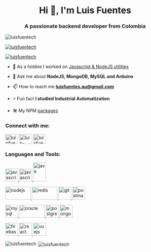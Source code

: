 <h1 align="center">Hi 👋, I'm Luis Fuentes</h1>
<h3 align="center">A passionate backend developer from Colombia</h3>

<p align="left"> <img src="https://komarev.com/ghpvc/?username=luisfuentech&label=Profile%20views&color=0e75b6&style=flat" alt="luisfuentech" /> </p>

<p align="left"> <a href="https://github.com/ryo-ma/github-profile-trophy"><img src="https://github-profile-trophy.vercel.app/?username=luisfuentech" alt="luisfuentech" /></a> </p>

<p align="left"> <a href="https://twitter.com/luisfuentech" target="blank"><img src="https://img.shields.io/twitter/follow/luisfuentech?logo=twitter&style=for-the-badge" alt="luisfuentech" /></a> </p>

- 🔭 As a hobbie I worked on [Javascript & NodeJS utilities](https://github.com/LuisFuenTech/Javascript-Utilities)

- 💬 Ask me about **NodeJS, MongoDB, MySQL and Arduino**

- 📫 How to reach me **luisfuentes.au@gmail.com**

- ⚡ Fun fact **I studied Industrial Automatization**
- 🛠 My NPM [packages](https://www.npmjs.com/settings/luisfuentech/packages)

<h3 align="left">Connect with me:</h3>
<p align="left">
<a href="https://twitter.com/luisfuentech" target="blank"><img align="center" src="https://cdn.jsdelivr.net/npm/simple-icons@3.0.1/icons/twitter.svg" alt="luisfuentech" height="30" width="40" /></a>
<a href="https://linkedin.com/in/luis-fuentech" target="blank"><img align="center" src="https://cdn.jsdelivr.net/npm/simple-icons@3.0.1/icons/linkedin.svg" alt="luis-fuentech" height="30" width="40" /></a>
<a href="https://instagram.com/luisfuentech" target="blank"><img align="center" src="https://cdn.jsdelivr.net/npm/simple-icons@3.0.1/icons/instagram.svg" alt="luisfuentech" height="30" width="40" /></a>
</p>

<h3 align="left">Languages and Tools:</h3>
<p align="left"> 

<a href="https://developer.mozilla.org/en-US/docs/Web/JavaScript" target="_blank"> <img src="https://upload.wikimedia.org/wikipedia/commons/9/99/Unofficial_JavaScript_logo_2.svg" alt="javascript" width="40" height="40"/> </a> 
<a href="https://www.typescriptlang.org" target="_blank"> <img src="https://upload.wikimedia.org/wikipedia/commons/4/4c/Typescript_logo_2020.svg" alt="javascript" width="40" height="40"/> </a>
<a href="https://www.java.com" target="_blank"> <img src="https://upload.wikimedia.org/wikipedia/en/3/30/Java_programming_language_logo.svg" alt="java" width="40" height="60"/> </a> 
  
<a href="https://nodejs.org" target="_blank"> <img src="https://nodejs.org/static/logos/nodejsStackedDark.svg" alt="nodejs" width="80" height="40"/> </a>
<a href="https://redis.io" target="_blank"> <img src="https://upload.wikimedia.org/wikipedia/commons/6/64/Logo-redis.svg" alt="redis" width="80" height="40"/> </a>
<a href="https://git-scm.com/" target="_blank"> <img src="https://www.vectorlogo.zone/logos/git-scm/git-scm-icon.svg" alt="git" width="40" height="40"/> </a>
<a href="https://postman.com" target="_blank"> <img src="https://www.vectorlogo.zone/logos/getpostman/getpostman-icon.svg" alt="postman" width="40" height="40"/> 

<a href="https://www.mysql.com/" target="_blank"> <img src="https://www.mysql.com/common/logos/logo-mysql-170x115.png" alt="mysql" width="40" height="40"/> </a>
<a href="https://www.oracle.com/" target="_blank"> <img src="https://upload.wikimedia.org/wikipedia/commons/5/50/Oracle_logo.svg" alt="oracle" width="80" height="40"/> </a>
<a href="https://www.postgresql.org/" target="_blank"> <img src="https://wiki.postgresql.org/images/a/a4/PostgreSQL_logo.3colors.svg" alt="postgresql" width="40" height="40"/> </a>
<a href="https://www.mongodb.com/" target="_blank"> <img src="https://img.icons8.com/?size=100&id=74402&format=png&color=000000" alt="mongodb" width="40" height="40"/> </a>

<a href="https://firebase.google.com/" target="_blank"> <img src="https://www.vectorlogo.zone/logos/firebase/firebase-icon.svg" alt="firebase" width="40" height="40"/> </a>
<a href="https://reactjs.org/" target="_blank"> <img src="https://upload.wikimedia.org/wikipedia/commons/a/a7/React-icon.svg" alt="react" width="40" height="40"/> </a>
<a href="https://vuejs.org/" target="_blank"> <img src="https://upload.wikimedia.org/wikipedia/commons/9/95/Vue.js_Logo_2.svg" alt="vuejs" width="40" height="40"/> </a> 
</p>

<p><img align="left" src="https://github-readme-stats.vercel.app/api/top-langs?username=luisfuentech&show_icons=true&locale=en&layout=compact" alt="luisfuentech" /></p>

<p>&nbsp;<img align="center" src="https://github-readme-stats.vercel.app/api?username=luisfuentech&show_icons=true&locale=en" alt="luisfuentech" /></p>


